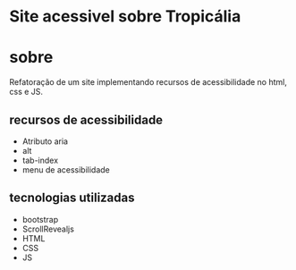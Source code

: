 # Site acessivel sobre Tropicália 
# sobre 
Refatoração de um site implementando recursos de acessibilidade no html, css e JS.
## recursos de acessibilidade 
- Atributo aria
- alt 
- tab-index 
- menu de acessibilidade
## tecnologias utilizadas 
- bootstrap
- ScrollRevealjs
- HTML
- CSS
- JS